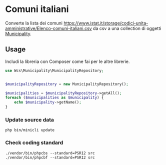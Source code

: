 # Comuni italiani

Converte la lista dei comuni https://www.istat.it/storage/codici-unita-amministrative/Elenco-comuni-italiani.csv 
da csv a una collection di oggetti [Municipality](./src/Municipality.php).

## Usage
Includi la libreria con Composer come fai per le altre librerie.

```php
use Wcs\Municipality\MunicipalityRepository;


$municipalityRepository = new MunicipalityRepository();

$municipalities = $municipalityRepository->getAll();
foreach ($municipalities as $municipality) {
    echo $municipality->getName();
}
```

### Update source data
```console
php bin/minicli update
```

### Check coding standard
```console
./vendor/bin/phpcbs --standard=PSR12 src
./vendor/bin/phpcbf --standard=PSR12 src
```